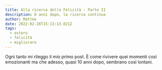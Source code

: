```yaml
---
title: Alla ricerca della Felicità - Parte II
description: 8 anni dopo, la ricerca continua
author: Matteo
date: 2022-02-26T15:13:13.021Z
tags:
  - estero
  - felicità
  - migliorare
---
```



Ogni tanto mi rileggo il mio primo post. È come rivivere quei momenti così emozionanti ma che adesso, quasi 10 anni dopo, sembrano così lontani.

[ICT]: http://it.wikipedia.org/wiki/Tecnologie_dell%27informazione_e_della_comunicazione
[Generazione 1000 Euro]:  http://www.imdb.com/title/tt1272014/
[startup]: https://fitmo.com
[meetup]: http://www.meetup.com
[Couch Surfing]: https://www.couchsurfing.org
["Hello, World!"]: http://it.wikipedia.org/wiki/Hello_world
[Stefano]: http://stecb.ninja
